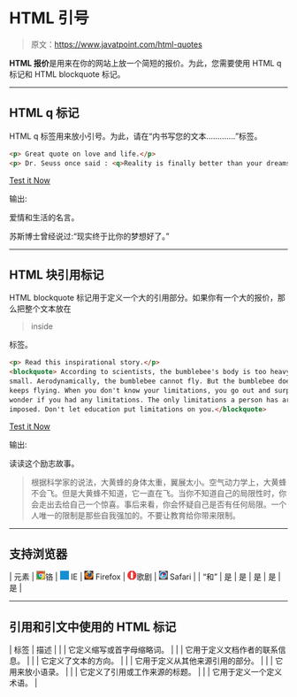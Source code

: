 # HTML 引号

> 原文：<https://www.javatpoint.com/html-quotes>

**HTML 报价**是用来在你的网站上放一个简短的报价。为此，您需要使用 HTML q 标记和 HTML blockquote 标记。

* * *

## HTML q 标记

HTML q 标签用来放小引号。为此，请在<q>内书写您的文本.............</q>标签。

```html
<p> Great quote on love and life.</p>
<p> Dr. Seuss once said : <q>Reality is finally better than your dreams.</q></p>

```

[Test it Now](https://www.javatpoint.com/oprweb/test.jsp?filename=htmlquote1)

输出:

爱情和生活的名言。

苏斯博士曾经说过:<q>现实终于比你的梦想好了。</q>

* * *

## HTML 块引用标记

HTML blockquote 标记用于定义一个大的引用部分。如果你有一个大的报价，那么把整个文本放在

> inside

标签。

```html
<p> Read this inspirational story.</p>
<blockquote> According to scientists, the bumblebee's body is too heavy and its wing span too 
small. Aerodynamically, the bumblebee cannot fly. But the bumblebee doesn't know that and it 
keeps flying. When you don't know your limitations, you go out and surprise yourself. In hindsight, you 
wonder if you had any limitations. The only limitations a person has are those that are self-
imposed. Don't let education put limitations on you.</blockquote>

```

[Test it Now](https://www.javatpoint.com/oprweb/test.jsp?filename=htmlquote2)

输出:

读读这个励志故事。

> 根据科学家的说法，大黄蜂的身体太重，翼展太小。空气动力学上，大黄蜂不会飞。但是大黄蜂不知道，它一直在飞。当你不知道自己的局限性时，你会走出去给自己一个惊喜。事后来看，你会怀疑自己是否有任何局限。一个人唯一的限制是那些自我强加的。不要让教育给你带来限制。

* * *

## 支持浏览器

| 元素 | ![chrome browser](img/4fbdc93dc2016c5049ed108e7318df19.png)铬 | ![ie browser](img/83dd23df1fe8373fd5bf054b2c1dd88b.png) IE | ![firefox browser](img/4f001fff393888a8a807ed29b28145d1.png) Firefox | ![opera browser](img/6cad4a592cc69a052056a0577b4aac65.png)歌剧 | ![safari browser](img/a0f6a9711a92203c5dc5c127fe9c9fca.png) Safari |
| <q>和</q> | 是 | 是 | 是 | 是 | 是 |

* * *

## 引用和引文中使用的 HTML 标记

| 标签 | 描述 |
|  | 它定义缩写或首字母缩略词。 |
|  | 它用于定义文档作者的联系信息。 |
|  | 它定义了文本的方向。 |
|  | 它用于定义从其他来源引用的部分。 |
|  | 它用来放小语录。 |
|  | 它定义了引用或工作来源的标题。 |
|  | 它用于定义一个定义术语。 |